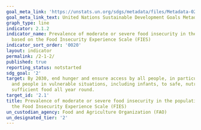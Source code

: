 ```yaml
---
goal_meta_link: 'https://unstats.un.org/sdgs/metadata/files/Metadata-02-01-02.pdf'
goal_meta_link_text: United Nations Sustainable Development Goals Metadata
graph_type: line
indicator: 2.1.2
indicator_name: Prevalence of moderate or severe food insecurity in the population,
  based on the Food Insecurity Experience Scale (FIES)
indicator_sort_order: '0020'
layout: indicator
permalink: /2-1-2/
published: true
reporting_status: notstarted
sdg_goal: '2'
target: By 2030, end hunger and ensure access by all people, in particular the poor
  and people in vulnerable situations, including infants, to safe, nutritious and
  sufficient food all year round.
target_id: '2.1'
title: Prevalence of moderate or severe food insecurity in the population, based on
  the Food Insecurity Experience Scale (FIES)
un_custodian_agency: Food and Agriculture Organization (FAO)
un_designated_tier: '2'
---
```

